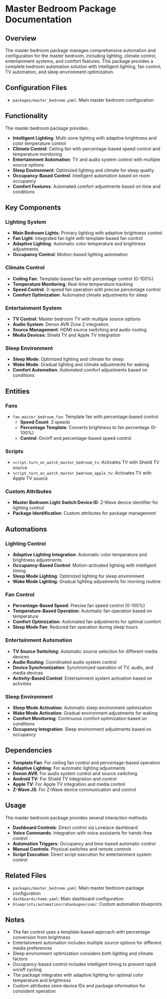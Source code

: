 # Master Bedroom Package Documentation

## Overview
The master bedroom package manages comprehensive automation and configuration for the master bedroom, including lighting, climate control, entertainment systems, and comfort features. This package provides a complete bedroom automation solution with intelligent lighting, fan control, TV automation, and sleep environment optimization.

## Configuration Files
- `packages/master_bedroom.yaml`: Main master bedroom configuration

## Functionality
The master bedroom package provides:
- **Intelligent Lighting**: Multi-zone lighting with adaptive brightness and color temperature control
- **Climate Control**: Ceiling fan with percentage-based speed control and temperature monitoring
- **Entertainment Automation**: TV and audio system control with multiple source options
- **Sleep Environment**: Optimized lighting and climate for sleep quality
- **Occupancy-Based Control**: Intelligent automation based on room occupancy
- **Comfort Features**: Automated comfort adjustments based on time and conditions

## Key Components

### Lighting System
- **Main Bedroom Lights**: Primary lighting with adaptive brightness control
- **Fan Light**: Integrated fan light with template-based fan control
- **Adaptive Lighting**: Automatic color temperature and brightness adjustments
- **Occupancy Control**: Motion-based lighting automation

### Climate Control
- **Ceiling Fan**: Template-based fan with percentage control (0-100%)
- **Temperature Monitoring**: Real-time temperature tracking
- **Speed Control**: 3-speed fan operation with precise percentage control
- **Comfort Optimization**: Automated climate adjustments for sleep

### Entertainment System
- **TV Control**: Master bedroom TV with multiple source options
- **Audio System**: Denon AVR Zone 2 integration
- **Source Management**: HDMI source switching and audio routing
- **Media Devices**: Shield TV and Apple TV integration

### Sleep Environment
- **Sleep Mode**: Optimized lighting and climate for sleep
- **Wake Mode**: Gradual lighting and climate adjustments for waking
- **Comfort Automation**: Automated comfort adjustments based on conditions

## Entities

### Fans
- `fan.master_bedroom_fan`: Template fan with percentage-based control
  - **Speed Count**: 3 speeds
  - **Percentage Template**: Converts brightness to fan percentage (0-100%)
  - **Control**: On/off and percentage-based speed control

### Scripts
- `script.turn_on_watch_master_bedroom_tv`: Activates TV with Shield TV source
- `script.turn_on_watch_master_bedroom_apple_tv`: Activates TV with Apple TV source

### Custom Attributes
- **Master Bedroom Light Switch Device ID**: Z-Wave device identifier for lighting control
- **Package Identification**: Custom attributes for package management

## Automations

### Lighting Control
- **Adaptive Lighting Integration**: Automatic color temperature and brightness adjustments
- **Occupancy-Based Control**: Motion-activated lighting with intelligent timing
- **Sleep Mode Lighting**: Optimized lighting for sleep environment
- **Wake Mode Lighting**: Gradual lighting adjustments for morning routine

### Fan Control
- **Percentage-Based Speed**: Precise fan speed control (0-100%)
- **Temperature-Based Operation**: Automatic fan operation based on temperature
- **Comfort Optimization**: Automated fan adjustments for optimal comfort
- **Sleep Mode Fan**: Reduced fan operation during sleep hours

### Entertainment Automation
- **TV Source Switching**: Automatic source selection for different media devices
- **Audio Routing**: Coordinated audio system control
- **Device Synchronization**: Synchronized operation of TV, audio, and media devices
- **Activity-Based Control**: Entertainment system activation based on activities

### Sleep Environment
- **Sleep Mode Activation**: Automatic sleep environment optimization
- **Wake Mode Activation**: Gradual environment adjustments for waking
- **Comfort Monitoring**: Continuous comfort optimization based on conditions
- **Occupancy Integration**: Sleep environment adjustments based on occupancy

## Dependencies
- **Template Fan**: For ceiling fan control and percentage-based operation
- **Adaptive Lighting**: For automatic lighting adjustments
- **Denon AVR**: For audio system control and source switching
- **Android TV**: For Shield TV integration and control
- **Apple TV**: For Apple TV integration and media control
- **Z-Wave JS**: For Z-Wave device communication and control

## Usage
The master bedroom package provides several interaction methods:
- **Dashboard Controls**: Direct control via Lovelace dashboard
- **Voice Commands**: Integration with voice assistants for hands-free control
- **Automation Triggers**: Occupancy and time-based automatic control
- **Manual Controls**: Physical switches and remote controls
- **Script Execution**: Direct script execution for entertainment system control

## Related Files
- `packages/master_bedroom.yaml`: Main master bedroom package configuration
- `dashboards/home.yaml`: Main dashboard configuration
- `blueprints/automation/rohankapoorcom/`: Custom automation blueprints

## Notes
- The fan control uses a template-based approach with percentage conversion from brightness
- Entertainment automation includes multiple source options for different media preferences
- Sleep environment optimization considers both lighting and climate factors
- Occupancy-based control includes intelligent timing to prevent rapid on/off cycling
- The package integrates with adaptive lighting for optimal color temperature and brightness
- Custom attributes store device IDs and package information for consistent operation
